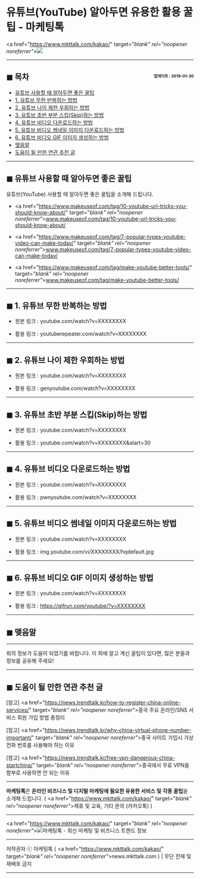 # 유튜브(YouTube) 알아두면 유용한 활용 꿀팁 - 마케팅톡

<a href="https://www.mkttalk.com/kakao/" target="_blank" rel="noopener noreferrer"_>![](https://hellotblog.files.wordpress.com/2019/01/mkttalk-youtube-300x300.png)</a>

<!-- <a name="index"></a> -->
***
## ◼︎ 목차 <span style="font-size:0.5em; float:right; padding:0.5em 0 0;">업데이트 : 2019-01-30</span>

- [유튜브 사용할 때 알아두면 좋은 꿀팁](#index-00)
- [1. 유튜브 무한 반복하는 방법](#index-01)
- [2. 유튜브 나이 제한 우회하는 방법](#index-02)
- [3. 유튜브 초반 부분 스킵(Skip)하는 방법](#index-03)
- [4. 유튜브 비디오 다운로드하는 방법](#index-04)
- [5. 유튜브 비디오 썸네일 이미지 다운로드하는 방법](#index-05)
- [6. 유튜브 비디오 GIF 이미지 생성하는 방법](#index-06)
- [맺음말](#index-epilogue)
- [도움이 될 만한 연관 추천 글](#recommendation)

<!-- <a name="index-00"></a> -->
***
## ◼︎ 유튜브 사용할 때 알아두면 좋은 꿀팁

유튜브(YouTube) 사용할 때 알아두면 좋은 꿀팁을 소개해 드립니다.

- <a href="https://www.makeuseof.com/tag/10-youtube-url-tricks-you-should-know-about/" target="_blank" rel="noopener noreferrer"_>www.makeuseof.com/tag/10-youtube-url-tricks-you-should-know-about/</a>

- <a href="https://www.makeuseof.com/tag/7-popular-types-youtube-video-can-make-today/" target="_blank" rel="noopener noreferrer"_>www.makeuseof.com/tag/7-popular-types-youtube-video-can-make-today/</a>

- <a href="https://www.makeuseof.com/tag/make-youtube-better-tools/" target="_blank" rel="noopener noreferrer"_>www.makeuseof.com/tag/make-youtube-better-tools/</a>

<!-- <a name="index-01"></a> -->
***
## ◼︎ 1. 유튜브 무한 반복하는 방법



- 원본 링크 : youtube.com/watch?v=XXXXXXXX

- 활용 링크 : youtuberepeater.com/watch?v=XXXXXXXX

<!-- <a name="index-02"></a> -->
***
## ◼︎ 2. 유튜브 나이 제한 우회하는 방법



- 원본 링크 : youtube.com/watch?v=XXXXXXXX

- 활용 링크 : genyoutube.com/watch?v=XXXXXXXX

<!-- <a name="index-03"></a> -->
***
## ◼︎ 3. 유튜브 초반 부분 스킵(Skip)하는 방법



- 원본 링크 : youtube.com/watch?v=XXXXXXXX

- 활용 링크 : youtube.com/watch?v=XXXXXXXX&start=30

<!-- <a name="index-04"></a> -->
***
## ◼︎ 4. 유튜브 비디오 다운로드하는 방법



- 원본 링크 : youtube.com/watch?v=XXXXXXXX

- 활용 링크 : pwnyoutube.com/watch?v=XXXXXXXX

<!-- <a name="index-05"></a> -->
***
## ◼︎ 5. 유튜브 비디오 썸네일 이미지 다운로드하는 방법



- 원본 링크 : youtube.com/watch?v=XXXXXXXX

- 활용 링크 : img.youtube.com/vi/XXXXXXXX/hqdefault.jpg

<!-- <a name="index-06"></a> -->
***
## ◼︎ 6. 유튜브 비디오 GIF 이미지 생성하는 방법



- 원본 링크 : youtube.com/watch?v=XXXXXXXX

- 활용 링크 : https://gifrun.com/youtube/?v=XXXXXXXX

<!-- <a name="index-epilogue"></a> -->
***
## ◼︎ 맺음말

***
위의 정보가 도움이 되었기를 바랍니다.
이 외에 알고 계신 꿀팁이 있다면, 많은 분들과 정보를 공유해 주세요!

<!-- <a name="recommendation"></a> -->
***
## ◼︎ 도움이 될 만한 연관 추천 글

[참고] <a href="https://news.trendtalk.kr/how-to-register-china-online-services/" target="_blank" rel="noopener noreferrer"_>중국 주요 온라인/SNS 서비스 회원 가입 방법 총정리</a>

[참고] <a href="https://news.trendtalk.kr/why-china-virtual-phone-number-important/" target="_blank" rel="noopener noreferrer"_>중국 사이트 가입시 가상 전화 번호를 사용해야 하는 이유</a>

[참고] <a href="https://news.trendtalk.kr/free-vpn-dangerous-china-startchina/" target="_blank" rel="noopener noreferrer"_>중국에서 무료 VPN을 함부로 사용하면 안 되는 이유</a>

***
**마케팅톡**은 **온라인 비즈니스 및 디지털 마케팅에 필요한 유용한 서비스 및 각종 꿀팁**을 소개해 드립니다. ( <a href="https://www.mkttalk.com/kakao/" target="_blank" rel="noopener noreferrer"_>제휴 및 교육, 기타 문의 (카카오톡)</a> )

***
<a href="https://www.mkttalk.com/kakao/" target="_blank" rel="noopener noreferrer"_>![마케팅톡 - 최신 마케팅 및 비즈니스 트렌드 정보](https://hellotblog.files.wordpress.com/2018/10/mkttalk-cover-966x200.png#full#full)</a>

***
저작권자 ⓒ 마케팅톡 ( <a href="https://www.mkttalk.com/kakao/" target="_blank" rel="noopener noreferrer"_>news.mkttalk.com</a> ) | 무단 전재 및 재배포 금지

***
